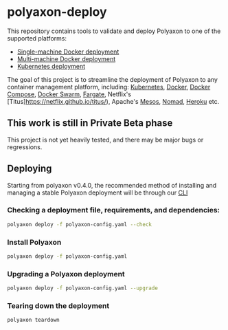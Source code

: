 # polyaxon-deploy

This repository contains tools to validate and deploy Polyaxon to one of the supported platforms:
 * [Single-machine Docker deployment]()
 * [Multi-machine Docker deployment]()
 * [Kubernetes deployment]()
 
 The goal of this project is to streamline the deployment of Polyaxon to any container management platform, including: 
 [Kubernetes](https://kubernetes.io), [Docker](https://www.docker.com/), [Docker Compose](https://docs.docker.com/compose/), [Docker Swarm](https://docs.docker.com/engine/swarm/), [Fargate](https://aws.amazon.com/fargate/), Netflix's [Titus]https://netflix.github.io/titus/), Apache's [Mesos](http://mesos.apache.org/documentation/latest/docker-containerizer/), [Nomad](https://www.nomadproject.io), [Heroku](http://heroku.com/) etc.
 
 ## This work is still in Private Beta phase

This project is not yet heavily tested, and there may be major bugs or regressions.

## Deploying

Starting from polyaxon v0.4.0, the recommended method of installing and managing a stable Polyaxon deployment will be through our [CLI](https://github.com/polyaxon/polyaxon-cli)


### Checking a deployment file, requirements, and dependencies:

```bash
polyaxon deploy -f polyaxon-config.yaml --check
```

### Install Polyaxon

```bash
polyaxon deploy -f polyaxon-config.yaml
```

### Upgrading a Polyaxon deployment

```bash
polyaxon deploy -f polyaxon-config.yaml --upgrade
```

### Tearing down the deployment

```bash
polyaxon teardown
```
